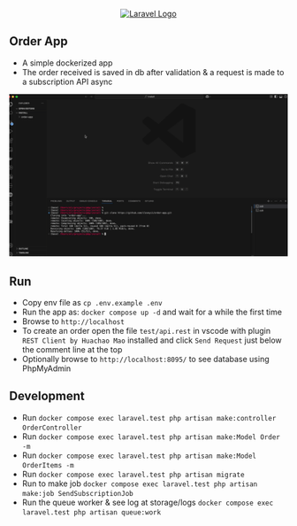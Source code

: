 <p align="center"><a href="https://laravel.com" target="_blank"><img src="https://raw.githubusercontent.com/laravel/art/master/logo-lockup/5%20SVG/2%20CMYK/1%20Full%20Color/laravel-logolockup-cmyk-red.svg" width="400" alt="Laravel Logo"></a></p>

## Order App

* A simple dockerized app
* The order received is saved in db after validation & a request is made to a subscription API async

![Demo](orderapp.gif)

## Run

* Copy env file as `cp .env.example .env`
* Run the app as: `docker compose up -d` and wait for a while the first time
* Browse to `http://localhost`
* To create an order open the file `test/api.rest` in vscode with plugin `REST Client by Huachao Mao` installed and click `Send Request` just below the comment line at the top
* Optionally browse to `http://localhost:8095/` to see database using PhpMyAdmin

## Development

* Run `docker compose exec laravel.test php artisan make:controller OrderController`
* Run `docker compose exec laravel.test php artisan make:Model Order -m`
* Run `docker compose exec laravel.test php artisan make:Model OrderItems -m`
* Run `docker compose exec laravel.test php artisan migrate`
* Run to make job `docker compose exec laravel.test php artisan make:job SendSubscriptionJob`
* Run the queue worker & see log at storage/logs `docker compose exec laravel.test php artisan queue:work`
